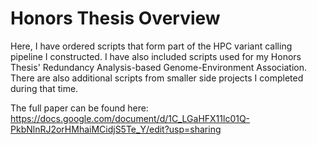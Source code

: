 # Honors Thesis Overview
Here, I have ordered scripts that form part of the HPC variant calling pipeline I constructed. I have also included scripts used for my Honors Thesis' Redundancy Analysis-based Genome-Environment Association. There are also additional scripts from smaller side projects I completed during that time.

The full paper can be found here: https://docs.google.com/document/d/1C_LGaHFX11lc01Q-PkbNlnRJ2orHMhaiMCidjS5Te_Y/edit?usp=sharing
